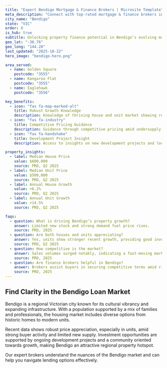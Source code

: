 ```yaml
---
title: "Expert Bendigo Mortgage & Finance Brokers | Microsite Template"
meta_description: "Connect with top-rated mortgage & finance brokers in Bendigo, VIC. Compare local home loan, business finance & refinancing specialists via Microsite Template."
city_name: "Bendigo"
state: "VIC"
order: 0
is_hub: true
subtitle: Unlocking property finance potential in Bendigo’s evolving market.
geo_lat: "-36.76"
geo_long: "144.28"
last_updated: "2025-10-22"
hero_image: "bendigo-hero.png"

area_served:
  - name: Golden Square
    postcode: "3555"
  - name: Kangaroo Flat
    postcode: "3555"
  - name: Eaglehawk
    postcode: "3556"

key_benefits:
  - icon: "fas fa-map-marked-alt"
    title: Robust Growth Knowledge
    description: Knowledge of thriving house and unit market showing robust growth.
  - icon: "fas fa-industry"
    title: Competitive Pricing Guidance
    description: Guidance through competitive pricing amid undersupply and strong sales.
  - icon: "fas fa-handshake"
    title: Development Project Insight
    description: Access to insights on new development projects and local lending conditions.

property_insights:
  - label: Median House Price
    value: $600,000
    source: PRD, Q2 2025
  - label: Median Unit Price
    value: $500,000
    source: PRD, Q2 2025
  - label: Annual House Growth
    value: +6.2%
    source: PRD, Q2 2025
  - label: Annual Unit Growth
    value: +14.5%
    source: PRD, Q2 2025

faqs:
  - question: What is driving Bendigo’s property growth?
    answer: Limited new stock and strong demand fuel price rises.
    source: PRD, 2025
  - question: Are both houses and units appreciating?
    answer: Yes, units show stronger recent growth, providing good investment options.
    source: PRD, Q2 2025
  - question: How competitive is the market?
    answer: Sales volumes surged notably, indicating a fast-moving market.
    source: PRD, 2025
  - question: Are finance brokers helpful in Bendigo?
    answer: Brokers assist buyers in securing competitive terms amid rising prices.
    source: PRD, 2025
---
```


## Find Clarity in the Bendigo Loan Market

Bendigo is a regional Victorian city known for its cultural vibrancy and expanding infrastructure. With a population supported by a mix of families and professionals, the housing market includes diverse options from historic homes to modern units.

Recent data shows robust price appreciation, especially in units, amid strong buyer activity and limited new supply. Investment opportunities are supported by ongoing development projects and a community oriented towards growth, making Bendigo an attractive regional property hotspot.

Our expert brokers understand the nuances of the Bendigo market and can help you navigate lending options effectively.